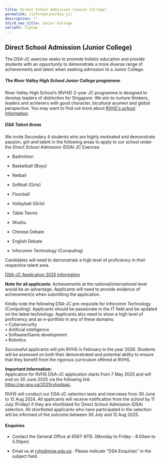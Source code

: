 ```yaml
---
title: Direct School Admission (Junior College)
permalink: /information/dsa-jc/
description: ""
third_nav_title: Junior College
variant: tiptap
---
```

<h2>Direct School Admission (Junior College)</h2>
<p>The DSA-JC exercise seeks to promote holistic education and provide students
with an opportunity to demonstrate a more diverse range of achievements
and talent when seeking admission to a Junior College.</p>
<h5>The River Valley High School Junior College programme&nbsp;</h5>
<p>River Valley High School’s (RVHS) 2-year JC programme is designed to develop
leaders of distinction for Singapore. We aim to nurture thinkers, leaders
and achievers with good character, bicultural acumen and global perspective.
You may want to find out more about&nbsp;<a href="/about-rv/awcei/" rel="noopener noreferrer nofollow" target="_blank">RVHS's school information</a>.</p>
<h5>DSA Talent Areas</h5>
<p>We invite Secondary 4 students who are highly motivated and demonstrate
passion, grit and talent in the following areas to apply to our school
under the Direct School Admission (DSA) JC Exercise.</p>
<ul data-tight="true" class="tight">
<li>
<p>Badminton</p>
</li>
<li>
<p>Basketball (Boys)</p>
</li>
<li>
<p>Netball</p>
</li>
<li>
<p>Softball (Girls)</p>
</li>
<li>
<p>Floorball</p>
</li>
<li>
<p>Volleyball (Girls)</p>
</li>
<li>
<p>Table Tennis</p>
</li>
<li>
<p>Wushu</p>
</li>
<li>
<p>Chinese Debate</p>
</li>
<li>
<p>English Debate</p>
</li>
<li>
<p>Infocomm Technology (Computing)</p>
</li>
</ul>
<p>Candidates will need to demonstrate a high level of proficiency in their
respective talent area.</p>
<p><u>DSA-JC Application 2025 Information</u>
</p>
<p><strong>Note for all applicants</strong>: Achievements at the national/international
level would be an advantage. Applicants will need to provide evidence of
achievement/s when submitting the application.</p>
<p>Kindly note the following DSA-JC pre-requisite for Infocomm Technology
(Computing): Applicants should be passionate in the IT field and be updated
on the latest technology. Applicants also need to show a high level of
proficiency and an e-portfolio in any of these domains:
<br>• Cybersecurity
<br>• Artificial intelligence
<br>• Software/Game development
<br>• Robotics</p>
<p>Successful applicants will join RVHS in February in the year 2026. Students
will be assessed on both their demonstrated and potential ability to ensure
that they benefit from the rigorous curriculum offered at RVHS.</p>
<p><strong>Important Information:</strong> 
<br>Application for RVHS DSA-JC application starts from 7 May 2025 and will
end on 30 June 2025 via the following link <a href="https://go.gov.sg/2025rvhsdsajc" rel="noopener noreferrer nofollow" target="_blank">https://go.gov.sg/2025rvhsdsajc</a>.</p>
<p>RVHS will conduct our DSA-JC selection tests and interviews from 30 June
to 12 Aug 2024. All applicants will receive notification from the school
by 11 July (Friday) if they are shortlisted for Direct School Admission
(DSA) selection. All shortlisted applicants who have participated in the
selection will be informed of the outcome between 30 July and 12 Aug 2025.</p>
<h4>Enquiries</h4>
<ul data-tight="true" class="tight">
<li>
<p>Contact the General Office at 6567-8115. (Monday to Friday - 8.00am to
5.00pm)</p>
</li>
<li>
<p>Email us at&nbsp;<a href="mailto:rvhs@moe.edu.sg" rel="noopener noreferrer nofollow" target="_blank">rvhs@moe.edu.sg</a>&nbsp;. Please indicate
"DSA Enquiries" in the subject field.</p>
</li>
</ul>
<p></p>